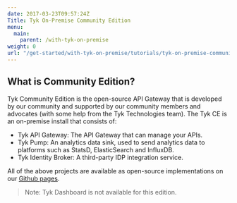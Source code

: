 ```yaml
---
date: 2017-03-23T09:57:24Z
Title: Tyk On-Premise Community Edition
menu:
  main:
    parent: /with-tyk-on-premise
weight: 0
url: "/get-started/with-tyk-on-premise/tutorials/tyk-on-premise-community-edition"
---
```


## What is Community Edition?

Tyk Community Edition is the open-source API Gateway that is developed by our community and supported by our community members and advocates (with some help from the Tyk Technologies team). The Tyk CE is an on-premise install that consists of:

* Tyk API Gateway: The API Gateway that can manage your APIs.
* Tyk Pump: An analytics data sink, used to send analytics data to platforms such as StatsD, ElasticSearch and InfluxDB.
* Tyk Identity Broker: A third-party IDP integration service.

All of the above projects are available as open-source implementations on our [Github pages][1].

>Note: Tyk Dashboard is not available for this edition.

 [1]: https://github.com/TykTechnologies


